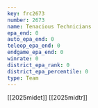 ```yaml
---
key: frc2673
number: 2673
name: Tenacious Technicians
epa_end: 0
auto_epa_end: 0
teleop_epa_end: 0
endgame_epa_end: 0
winrate: 0
district_epa_rank: 0
district_epa_percentile: 0
type: Team
---
```

[[2025midet]]
[[2025midtr]]
